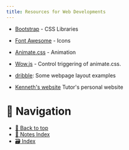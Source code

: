 ```yaml
---
title: Resources for Web Developments
---
```


-   [Bootstrap](https://getbootstrap.com/) - CSS Libraries
-   [Font Awesome](https://fontawesome.com/) - Icons
-   [Animate.css](https://animate.style/) - Animation
-   [Wow.js](https://wowjs.uk/) - Control triggering of animate.css.
-   [dribble](https://dribble.com): Some webpage layout examples

-   [Kenneth's website](https://kennethhau.com) Tutor's personal website

# 🧭 Navigation

-   [🔼 Back to top](#)
-   [📑 Notes Index](../index.md)
-   [🗃️ Index](/media/mikeX/Nextcloud/index.md)
